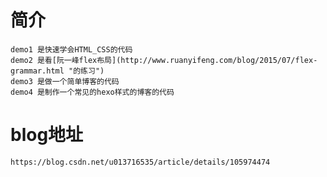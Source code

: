 # 简介

    demo1 是快速学会HTML_CSS的代码
    demo2 是看[阮一峰flex布局](http://www.ruanyifeng.com/blog/2015/07/flex-grammar.html "的练习")
    demo3 是做一个简单博客的代码
    demo4 是制作一个常见的hexo样式的博客的代码
   
# blog地址
    https://blog.csdn.net/u013716535/article/details/105974474